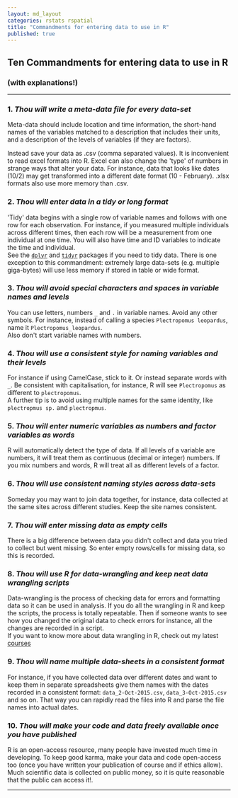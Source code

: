 ```yaml
---
layout: md_layout
categories: rstats rspatial
title: "Commandments for entering data to use in R"
published: true  
---
```


## Ten Commandments for entering data to use in R  

### (with explanations!)  

---------------  

### 1. *Thou will write a meta-data file for every data-set*  
Meta-data should include location and time information, the short-hand names of the variables matched to a description that includes their units, and a description of the levels of variables (if they are factors).  

Instead save your data as .csv (comma separated values).
It is inconvenient to read excel formats into R.
Excel can also change the 'type' of numbers in strange ways that alter your data. For instance, data that looks like dates (10/2) may get transformed into a different date format (10 - February). .xlsx formats also use more memory than .csv.

### 2. *Thou will enter data in a tidy or long format*  
'Tidy' data begins with a single row of variable names and follows with one row for each observation. For instance, if you measured multiple individuals across different times, then each row will be a measurement from one individual at one time. You will also have time and ID variables to indicate the time and individual.  
See the [`dplyr`](https://cran.rstudio.com/web/packages/dplyr/vignettes/introduction.html) and [`tidyr`](http://blog.rstudio.org/2014/07/22/introducing-tidyr/) packages if you need to tidy data.
There is one exception to this commandment: extremely large data-sets (e.g. multiple giga-bytes) will use less memory if stored in table or wide format.  

### 3. *Thou will avoid special characters and spaces in variable names and levels*
You can use letters, numbers `_` and `.` in variable names. Avoid any other symbols. For instance, instead of calling a species `Plectropomus leopardus`, name it `Plectropomus_leopardus`.  
Also don't start variable names with numbers.  

### 4. *Thou will use a consistent style for naming variables and their levels*  
For instance if using CamelCase, stick to it. Or instead separate words with `_`. Be consistent with capitalisation, for instance, R will see `Plectropomus` as different to `plectropomus`.  
A further tip is to avoid using multiple names for the same identity, like `plectropmus sp.` and `plectropmus`.

### 5. *Thou will enter numeric variables as numbers and factor variables as words*  
R will automatically detect the type of data. If all levels of a variable are numbers, it will treat them as continuous (decimal or integer) numbers. If you mix numbers and words, R will treat all as different levels of a factor.  

### 6. *Thou will use consistent naming styles across data-sets*  
Someday you may want to join data together, for instance, data collected at the same sites across different studies. Keep the site names consistent.  

### 7. *Thou will enter missing data as empty cells*  
There is a big difference between data you didn't collect and data you tried to collect but went missing. So enter empty rows/cells for missing data, so this is recorded.

### 8. *Thou will use R for data-wrangling and keep neat data wrangling scripts*  
Data-wrangling is the process of checking data for errors and formatting data so it can be used in analysis. If you do all the wrangling in R and keep the scripts, the process is totally repeatable. Then if someone wants to see how you changed the original data to check errors for instance, all the changes are recorded in a script.  
If you want to know more about data wrangling in R, check out my latest [courses](http://www.seascapemodels.org/Rstats)

### 9. *Thou will name multiple data-sheets in a consistent format*  
For instance, if you have collected data over different dates and want to keep them in separate spreadsheets give them names with the dates recorded in a consistent format: `data_2-Oct-2015.csv`,  `data_3-Oct-2015.csv` and so on. That way you can rapidly read the files into R and parse the file names into actual dates.  

### 10. *Thou will make your code and data freely available once you have published*  
R is an open-access resource, many people have invested much time in developing. To keep good karma, make your data and code open-access too (once you have written your publication of course and if ethics allow). Much scientific data is collected on public money, so it is quite reasonable that the public can access it!.


-------------  
